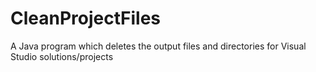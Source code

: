 CleanProjectFiles
=================

A Java program which deletes the output files and directories for Visual Studio solutions/projects
